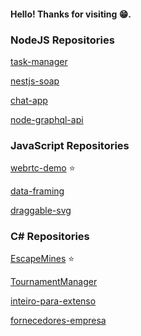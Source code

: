 #### Hello! Thanks for visiting :grin:.

### NodeJS Repositories

[task-manager](https://github.com/lehh/task-manager)

[nestjs-soap](https://github.com/lehh/nestjs-soap)

[chat-app](https://github.com/lehh/chat-app)

[node-graphql-api](https://github.com/lehh/node-graphql-api)

### JavaScript Repositories

[webrtc-demo](https://github.com/lehh/webrtc-demo) :star:

[data-framing](https://github.com/lehh/data-framing)

[draggable-svg](https://github.com/lehh/draggable-svg)

### C# Repositories

[EscapeMines](https://github.com/lehh/EscapeMines) :star:

[TournamentManager](https://github.com/lehh/TournamentManager)

[inteiro-para-extenso](https://github.com/lehh/inteiro-para-extenso)

[fornecedores-empresa](https://github.com/lehh/fornecedores-empresa)
